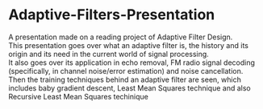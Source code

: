 # Adaptive-Filters-Presentation
A presentation made on a reading project of Adaptive Filter Design.  
This presentation goes over what an adaptive filter is, the history and its origin and its need in the current world of signal processing.  
It also goes over its application in echo removal, FM radio signal decoding (specifically, in channel noise/error estimation) and noise cancellation.  
Then the training techniques behind an adaptive filter are seen, which includes baby gradient descent, Least Mean Squares technique and also Recursive Least Mean Squares techinique
